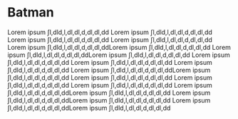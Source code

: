 # Batman
Lorem ipsum ∫l,dld,l,dl,dl,d,dl,dl,dd
Lorem ipsum ∫l,dld,l,dl,dl,d,dl,dl,dd
Lorem ipsum ∫l,dld,l,dl,dl,d,dl,dl,dd
Lorem ipsum ∫l,dld,l,dl,dl,d,dl,dl,dd
Lorem ipsum ∫l,dld,l,dl,dl,d,dl,dl,ddLorem ipsum ∫l,dld,l,dl,dl,d,dl,dl,dd
Lorem ipsum ∫l,dld,l,dl,dl,d,dl,dl,ddLorem ipsum ∫l,dld,l,dl,dl,d,dl,dl,dd
Lorem ipsum ∫l,dld,l,dl,dl,d,dl,dl,dd
Lorem ipsum ∫l,dld,l,dl,dl,d,dl,dl,dd
Lorem ipsum ∫l,dld,l,dl,dl,d,dl,dl,dd
Lorem ipsum ∫l,dld,l,dl,dl,d,dl,dl,ddLorem ipsum ∫l,dld,l,dl,dl,d,dl,dl,dd
Lorem ipsum ∫l,dld,l,dl,dl,d,dl,dl,dd
Lorem ipsum ∫l,dld,l,dl,dl,d,dl,dl,dd
Lorem ipsum ∫l,dld,l,dl,dl,d,dl,dl,dd
Lorem ipsum ∫l,dld,l,dl,dl,d,dl,dl,ddLorem ipsum ∫l,dld,l,dl,dl,d,dl,dl,dd
Lorem ipsum ∫l,dld,l,dl,dl,d,dl,dl,ddLorem ipsum ∫l,dld,l,dl,dl,d,dl,dl,dd
Lorem ipsum ∫l,dld,l,dl,dl,d,dl,dl,ddLorem ipsum ∫l,dld,l,dl,dl,d,dl,dl,dd
